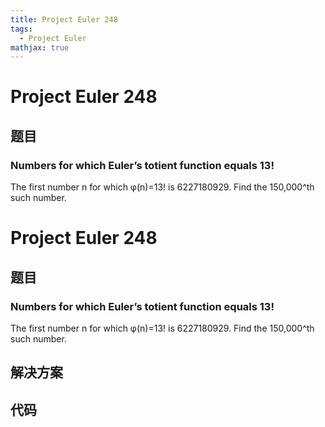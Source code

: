 ```yaml
---
title: Project Euler 248
tags:
  - Project Euler
mathjax: true
---
```

<escape><!-- more --></escape>
    
# Project Euler 248
## 题目
### Numbers for which Euler’s totient function equals 13!

The first number n for which φ(n)=13! is 6227180929.
Find the 150,000^th such number.



# Project Euler 248
## 题目
### Numbers for which Euler’s totient function equals 13!

The first number n for which φ(n)=13! is 6227180929.
Find the 150,000^th such number.


## 解决方案


## 代码


